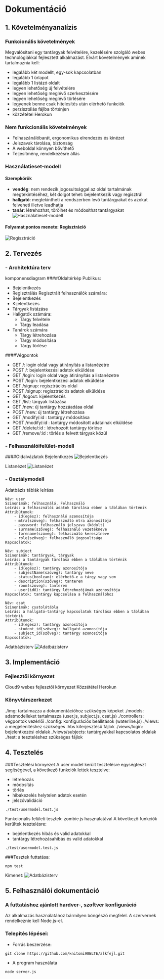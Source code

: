# Dokumentáció
## 1. Követelményanalízis
### Funkcionális követelmények

Megvalósítani egy tantárgyak felvételére, kezelésére szolgáló webes technológiákkal fejlesztett alkalmazást. Elvárt követelmények aminek tartalmaznia kell:

- legalább két modellt, egy-sok kapcsolatban
- legalább 1 űrlapot
- legalább 1 listázó oldalt
- legyen lehetőség új felvételére
- legyen lehetőség meglévő szerkesztésére
- legyen lehetőség meglévő törlésére
- legyenek benne csak hitelesítés után elérhető funkciók
- perzisztálás fájlba történjen
- közzététel Herokun

### Nem funkcionális követelmények

- Felhaszánálóbarát, ergonomikus elrendezés és kinézet
- Jelszavak tárolása, biztonság
- A weboldal könnyen bővíthető
- Teljesítmény, rendelkezésre állás

### Használatieset-modell
#### Szerepkörök
- **vendég**: nem rendezik jogosultsággal az oldal tartalmának megtekintéséhez, két dolgot tehet: bejelentkezik vagy regisztrál
- **hallgató**: megtekintheti a rendszerben levő tantárgyakat és azokat felveheti illetve leadhatja
- **tanár**: létrehozhat, törölhet és módosíthat tantárgyakat
![Használatieset-modell](img/usecase.png)

#### Folyamat pontos menete: Regisztráció
![Regisztráció](img/signup.png)

## 2. Tervezés

### - Architektúra terv
komponensdiagram
####Oldaltérkép
Publikus:
- Bejelentkezés
- Regisztrálás
Regisztrált felhasználók számára:
- Bejelentkezés
- Kijelentkezés
- Tárgyak listázása
- Hallgatók számára:
  - Tárgy felvétele
  - Tárgy leadása
- Tanárok számára
  - Tárgy létrehozása
  - Tárgy módosítása
  - Tárgy törlése

####Végpontok
- GET /: login oldal vagy átirányítás a listanézetre
- POST /: bejelentkezési adatok elküldése
- GET /login: login oldal vagy átirányítás a listanézetre
- POST /login: bejelentkezési adatok elküldése
- GET /signup: regisztrációs oldal
- POST /signup: regisztrációs adatok elküldése
- GET /logout: kijelentkezés
- GET /list: tárgyak listázása
- GET /new: új tantárgy hozzáadása oldal
- POST /new: új tantárgy létrehozása
- GET /modify/:id : tantárgy módosítása
- POST /modify/:id : tantárgy módosított adatainak elküldése
- GET /delete/:id : létrehozott tantárgy törlése
- GET /remove/:id : törlés a felvett tárgyak közül

### - Felhasználóifelület-modell
####Oldalvázlatok
Bejelentkezés
![Bejelentkezés](img/login_wire.png)

Listanézet
![Listanézet](img/list.png)

### - Osztálymodell
Adatbázis táblák leírása
```
Név: user
Szinonímák: felhasználó, Felhasználó
Leírás: a felhasználói adatok tárolása ebben a táblában történik
Attribútumok:
    - id(egész): felhasználó azonosítója
    - mtra(szöveg): felhasználó mtra azonosítója
    - password: felhasználó jelszava (kódolt)
    - surname(szöveg): felhasználó vezetékneve
    - forename(szöveg): felhasználó keresztneve
    - role(szöveg): felhasználó jogosultsága
Kapcsolatok: 

Név: subject
Szinonímák: tantárgyak, tárgyak
Leírás: a tantárgyak tárolása ebben a táblában történik
Attribútumok:
    - id(egész): tantárgy azonosítója
    - subjectName(szöveg): tantárgy neve
    - status(boolean): elérhető-e a tárgy vagy sem
    - description(szöveg): tanterem
    - room(szöveg): tanterem
    - user(idő): tantárgy létrehozójának azonosítója
Kapcsolatok: tantárgy kapcsolása a felhasználóhoz

Név: csat
Szinonímák: csatolótábla
Leírás: a hallgató-tantárgy kapcsolatok tárolása ebben a táblában történik 
Attribútumok:
    - id(egész): tantárgy azonosítója
    - student_id(szöveg): hallgató azonosítója
    - subject_id(szöveg): tantárgy azonosítója
Kapcsolatok:
```
Adatbázisterv
![Adatbázisterv](img/db.png)

## 3. Implementáció
### Fejlesztői környezet
Cloud9 webes fejlesztői környezet
Közzététel Herokun
### Könyvtárszerkezet
./img: tartalmazza a dokumentációhoz szükséges képeket
./models: adatmodelleket tartalmazza (user.js, subject.js, csat.js)
./controllers: végpontok vezérlői
./config: konfigurációs beállítások (waterline.js)
./views: a megjelenítéshez szükséges .hbs kiterjesztésű fájlok
./views/login: bejelentkezési oldalak
./views/subjects: tantárgyakkal kapcsolatos oldalak
./test: a teszteléshez szükséges fájlok
## 4. Tesztelés
###Tesztelési környezet
A user model került tesztelésre egységteszt segítségével, a következő funkciók lettek tesztelve:
- létrehozás
- módosítás
- törlés
- hibakezelés helytelen adatok esetén
- jelszóvalidáció
```
./test/usermodel.test.js
```
Funkcionális felületi tesztek: zombie.js használatával
A következő funkciók kerültek tesztelésre:
- bejelentkezés hibás és valid adatokkal
- tantárgy létrehozásahibás és valid adatokkal
```
./test/usermodel.test.js
```
###Tesztek futtatása:
```
npm test
```
Kimenet:
![Adatbázisterv](img/test.png)
## 5. Felhasználói dokumentáció
### A futtatáshoz ajánlott hardver-, szoftver konfiguráció
Az alkalmazás használatához bármilyen böngésző megfelel.
A szervernek rendelkeznie kell Node.js-el.
### Telepítés lépései:
- Forrás beszerzése:
```
git clone https://github.com/knitomi90ELTE/alkfejl.git
```
- A program használata
```
node server.js
```
